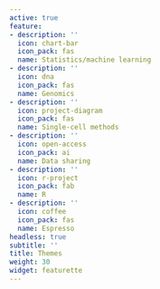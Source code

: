 ```yaml
---
active: true
feature:
- description: ''
  icon: chart-bar
  icon_pack: fas
  name: Statistics/machine learning
- description: ''
  icon: dna
  icon_pack: fas
  name: Genomics
- description: ''
  icon: project-diagram
  icon_pack: fas
  name: Single-cell methods
- description: ''
  icon: open-access
  icon_pack: ai
  name: Data sharing
- description: ''
  icon: r-project
  icon_pack: fab
  name: R
- description: ''
  icon: coffee
  icon_pack: fas
  name: Espresso
headless: true
subtitle: ''
title: Themes
weight: 30
widget: featurette
---
```


